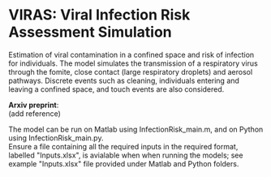 # VIRAS: Viral Infection Risk Assessment Simulation

Estimation of viral contamination in a confined space and risk of infection for individuals.
The model simulates the transmission of a respiratory virus through the fomite, close contact (large respiratory droplets) and aerosol pathways. Discrete events such as cleaning, individuals entering and leaving a confined space, and touch events are also considered. <br/>

**Arxiv preprint**:\
(add reference) <br/>

The model can be run on Matlab using InfectionRisk_main.m, and on Python using InfectionRisk_main.py. <br/> 
Ensure a file containing all the required inputs in the required format, labelled "Inputs.xlsx", is avialable when when running the models; see example "Inputs.xlsx" file provided under Matlab and Python folders. 




